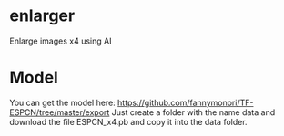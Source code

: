 # enlarger
Enlarge images x4 using AI

# Model
You can get the model here: https://github.com/fannymonori/TF-ESPCN/tree/master/export
Just create a folder with the name data and download the file ESPCN_x4.pb and copy it into the data folder.
